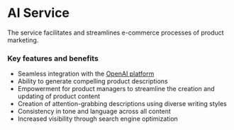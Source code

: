 # AI Service

The service facilitates and streamlines e-commerce processes of product marketing.

### Key features and benefits
* Seamless integration with the [OpenAI platform](https://platform.openai.com/)
* Ability to generate compelling product descriptions
* Empowerment for product managers to streamline the creation and updating of product content
* Creation of attention-grabbing descriptions using diverse writing styles
* Consistency in tone and language across all content
* Increased visibility through search engine optimization
